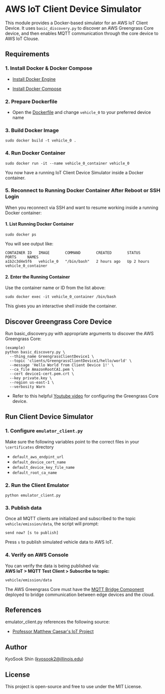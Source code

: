 # AWS IoT Client Device Simulator

This module provides a Docker-based simulator for an AWS IoT Client Device.  It uses   `basic_discovery.py` to discover an AWS Greengrass Core device, and then enables MQTT communication through the core device to AWS IoT Clouse.

## Requirements

### 1. Install Docker & Docker Compose
* [Install Docker Engine](https://docs.docker.com/engine/install/)

* [Install Docker Compose](https://docs.docker.com/compose/install/)

### 2. Prepare Dockerfile
* Open the [Dockerfile](./Dockerfile) and change `vehicle_0` to your preferred device name
  

### 3. Build Docker Image
```
sudo docker build -t vehicle_0 .
```      

### 4. Run Docker Container
```
sudo docker run -it --name vehicle_0_container vehicle_0 
```      
You now have a running IoT Client Device Simulator inside a Docker container.

### 5. Reconnect to Running Docker Container After Reboot or SSH Login
When you reconnect via SSH and want to resume working inside a running Docker container:

#### 1. List Running Docker Container
```
sudo docker ps
```

You will see output like:

````
CONTAINER ID   IMAGE       COMMAND       CREATED       STATUS        PORTS     NAMES
a1b2c3d4e5f6   vehicle_0   "/bin/bash"   2 hours ago   Up 2 hours              vehicle_0_container
````

#### 2. Enter the Running Container
Use the container name or ID from the list above:

```
sudo docker exec -it vehicle_0_container /bin/bash
```

This gives you an interactive shell inside the container.


## Discover Greengrass Core Device

Run basic_discovery.py with appropriate arguments to discover the AWS Greengrass Core:

```
(example)
python basic_discovery.py \
  --thing_name GreengrassClientDevice1 \
  --topic 'clients/GreengrassClientDevice1/hello/world' \
  --message 'Hello World from Client Device 1!' \
  --ca_file AmazonRootCA1.pem \
  --cert device1-cert.pem.crt \
  --key private.key \
  --region us-east-1 \
  --verbosity Warn

```   

* Refer to this helpful [Youtube video](https://youtu.be/tN0DQlQy2kM?si=Z_Yuub4eNE10JxA-) for configuring the Greengrass Core device.

## Run Client Device Simulator

### 1. Configure `emulator_client.py`
Make sure the following variables point to the correct files in your `\certificates` directory

* `default_aws_endpint_url`
* `default_device_cert_name`
* `default_device_key_file_name`
* `default_root_ca_name`

### 2. Run the Client Emulator
```
python emulator_client.py
```   

### 3. Publish data
Once all MQTT clients are initialized and subscribed to the topic `vehicle/emission/data`, the script will prompt:
```
send now? [s to publish]
```
Press `s` to publish simulated vehicle data to AWS IoT.

### 4. Verify on  AWS Console     
You can verify the data is being published via:  
**AWS IoT > MQTT Test Client > Subscribe to topic:**
```
vehicle/emission/data
```
The AWS Greengrass Core must have the [MQTT Bridge Component](https://docs.aws.amazon.com/greengrass/v2/developerguide/mqtt-bridge-component.html) deployed to bridge communication between edge devices and the cloud.

## References
emulator_client.py references the following source:    
* [Professor Matthew Caesar's IoT Project](https://drive.google.com/file/d/14ijMcHnxDTTCNwe-G3DWfy0ZF1C-5pmX/view)


## Author
KyoSook Shin (kyosook2@illinois.edu)


## License
This project is open-source and free to use under the MIT License.

